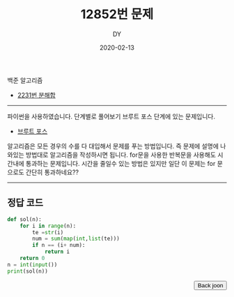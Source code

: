 ﻿---
layout: post
title:  "12852번 문제"
date:   2020-02-13
author: DY
comments: true
categories: backjoon
---

백준 알고리즘
* [2231번 분해합](https://www.acmicpc.net/problem/2231)

---
파이썬을 사용하였습니다.
단계별로 풀어보기 브루트 포스 단계에 있는 문제입니다.
* [브루트 포스](https://namu.wiki/w/%EB%B8%8C%EB%A3%A8%ED%8A%B8%20%ED%8F%AC%EC%8A%A4)
		
알고리즘은 모든 경우의 수를 다 대입해서 문제를 푸는 방법입니다.
즉 문제에 설명에 나와있는 방법대로 알고리즘을 작성하시면 됩니다.
for문을 사용한 반복문을 사용해도 시간내에 통과하는 문제입니다.
시간을 줄일수 있는 방법은 있지만 일단 이 문제는 for 문으로도 간단히 통과하네요??

---

## 정답 코드
```python
def sol(n):
    for i in range(n):
        te =str(i)
        num = sum(map(int,list(te)))
        if n == (i+ num):
            return i
    return 0
n = int(input())
print(sol(n))
```
<div style="float: right;">
  <button onclick="location.href='https://www.acmicpc.net/' ">Back joon</button>
</div>

